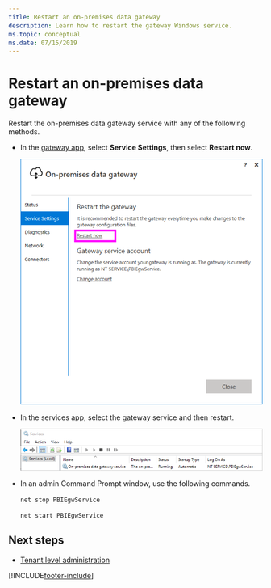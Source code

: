 ```yaml
---
title: Restart an on-premises data gateway
description: Learn how to restart the gateway Windows service.
ms.topic: conceptual
ms.date: 07/15/2019
---
```


# Restart an on-premises data gateway

Restart the on-premises data gateway service with any of the following methods.

* In the [gateway app](service-gateway-app.md), select **Service Settings**, then select **Restart now**.

    ![Restarting from the gateway app.](media/service-gateway-restart/restart-gateway.png)

* In the services app, select the gateway service and then restart.

    ![Restarting from the services app.](media/service-gateway-restart/service-restart.png)

* In an admin Command Prompt window, use the following commands.

    `net stop PBIEgwService`

    `net start PBIEgwService`

## Next steps

* [Tenant level administration](/power-platform/admin/onpremises-data-gateway-management)


[!INCLUDE[footer-include](../includes/footer-banner.md)]
